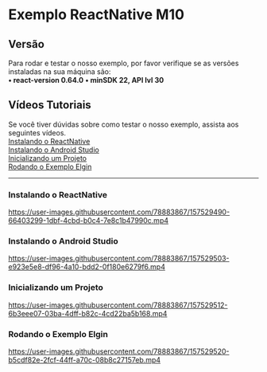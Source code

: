 # Exemplo ReactNative M10

## Versão
Para rodar e testar o nosso exemplo, por favor verifique se as versões instaladas na sua máquina são:<br>
**• react-version 0.64.0**
**• minSDK 22, API lvl 30**

## Vídeos Tutoriais
Se você tiver dúvidas sobre como testar o nosso exemplo, assista aos seguintes vídeos.
<br>
[Instalando o ReactNative](#instalando-o-reactnative)
<br>
[Instalando o Android Studio](#instalando-o-android-studio)
<br>
[Inicializando um Projeto](#inicializando-um-projeto)
<br>
[Rodando o Exemplo Elgin](#rodando-o-exemplo-elgin)

<hr>

### Instalando o ReactNative


https://user-images.githubusercontent.com/78883867/157529490-66403299-1dbf-4cbd-b0c4-7e8c1b47990c.mp4


### Instalando o Android Studio


https://user-images.githubusercontent.com/78883867/157529503-e923e5e8-df96-4a10-bdd2-0f180e6279f6.mp4


### Inicializando um Projeto


https://user-images.githubusercontent.com/78883867/157529512-6b3eee07-03ba-4dff-b82c-4cd22ba5b168.mp4


### Rodando o Exemplo Elgin


https://user-images.githubusercontent.com/78883867/157529520-b5cdf82e-2fcf-44ff-a70c-08b8c27157eb.mp4

